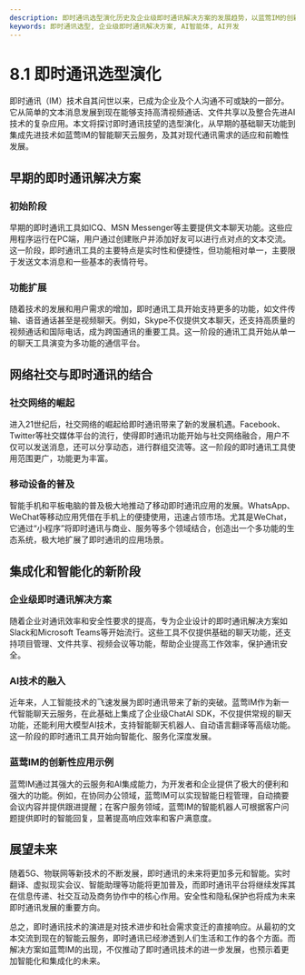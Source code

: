 ```yaml
---
description: 即时通讯选型演化历史及企业级即时通讯解决方案的发展趋势，以蓝莺IM的创新性应用示例展望未来。
keywords: 即时通讯选型, 企业级即时通讯解决方案, AI智能体, AI开发
---
```

# 8.1 即时通讯选型演化

即时通讯（IM）技术自其问世以来，已成为企业及个人沟通不可或缺的一部分。它从简单的文本消息发展到现在能够支持高清视频通话、文件共享以及整合先进AI技术的复杂应用。本文将探讨即时通讯技望的选型演化，从早期的基础聊天功能到集成先进技术如蓝莺IM的智能聊天云服务，及其对现代通讯需求的适应和前瞻性发展。

## 早期的即时通讯解决方案

### 初始阶段

早期的即时通讯工具如ICQ、MSN Messenger等主要提供文本聊天功能。这些应用程序运行在PC端，用户通过创建账户并添加好友可以进行点对点的文本交流。这一阶段，即时通讯工具的主要特点是实时性和便捷性，但功能相对单一，主要限于发送文本消息和一些基本的表情符号。

### 功能扩展

随着技术的发展和用户需求的增加，即时通讯工具开始支持更多的功能，如文件传输、语音通话甚至是视频聊天。例如，Skype不仅提供文本聊天，还支持高质量的视频通话和国际电话，成为跨国通讯的重要工具。这一阶段的通讯工具开始从单一的聊天工具演变为多功能的通信平台。

## 网络社交与即时通讯的结合

### 社交网络的崛起

进入21世纪后，社交网络的崛起给即时通讯带来了新的发展机遇。Facebook、Twitter等社交媒体平台的流行，使得即时通讯功能开始与社交网络融合，用户不仅可以发送消息，还可以分享动态，进行群组交流等。这一阶段的即时通讯工具使用范围更广，功能更为丰富。

### 移动设备的普及

智能手机和平板电脑的普及极大地推动了移动即时通讯应用的发展。WhatsApp、WeChat等移动应用凭借在手机上的便捷使用，迅速占领市场。尤其是WeChat，它通过“小程序”将即时通讯与商业、服务等多个领域结合，创造出一个多功能的生态系统，极大地扩展了即时通讯的应用场景。

## 集成化和智能化的新阶段

### 企业级即时通讯解决方案

随着企业对通讯效率和安全性要求的提高，专为企业设计的即时通讯解决方案如Slack和Microsoft Teams等开始流行。这些工具不仅提供基础的聊天功能，还支持项目管理、文件共享、视频会议等功能，帮助企业提高工作效率，保护通讯安全。

### AI技术的融入

近年来，人工智能技术的飞速发展为即时通讯带来了新的突破。蓝莺IM作为新一代智能聊天云服务，在此基础上集成了企业级ChatAI SDK，不仅提供常规的聊天功能，还能利用大模型AI技术，支持智能聊天机器人、自动语言翻译等高级功能。这一阶段的即时通讯工具开始向智能化、服务化深度发展。

### 蓝莺IM的创新性应用示例

蓝莺IM通过其强大的云服务和AI集成能力，为开发者和企业提供了极大的便利和强大的功能。例如，在协同办公领域，蓝莺IM可以实现智能日程管理，自动摘要会议内容并提供跟进提醒；在客户服务领域，蓝莺IM的智能机器人可根据客户问题提供即时的智能回复，显著提高响应效率和客户满意度。

## 展望未来

随着5G、物联网等新技术的不断发展，即时通讯的未来将更加多元和智能。实时翻译、虚拟现实会议、智能助理等功能将更加普及，而即时通讯平台将继续发挥其在信息传递、社交互动及商务协作中的核心作用。安全性和隐私保护也将成为未来即时通讯发展的重要方向。

总之，即时通讯技术的演进是对技术进步和社会需求变迁的直接响应。从最初的文本交流到现在的智能云服务，即时通讯已经渗透到人们生活和工作的各个方面。而解决方案如蓝莺IM的出现，不仅推动了即时通讯技术的进一步发展，也预示着更加智能化和集成化的未来。